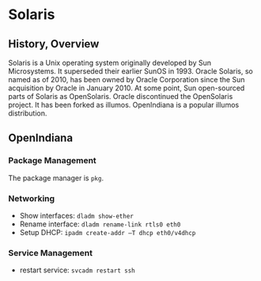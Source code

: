 # Solaris

## History, Overview
Solaris is a Unix operating system originally developed by Sun Microsystems. It superseded their earlier SunOS in 1993. Oracle Solaris, so named as of 2010, has been owned by Oracle Corporation since the Sun acquisition by Oracle in January 2010.
At some point, Sun open-sourced parts of Solaris as OpenSolaris. Oracle discontinued the OpenSolaris project. It has been forked as illumos. OpenIndiana is a popular illumos distribution.

## OpenIndiana
### Package Management
The package manager is `pkg`.

### Networking
* Show interfaces: `dladm show-ether`
* Rename interface: `dladm rename-link rtls0 eth0 `
* Setup DHCP: `ipadm create-addr –T dhcp eth0/v4dhcp `

### Service Management
* restart service: `svcadm restart ssh`
